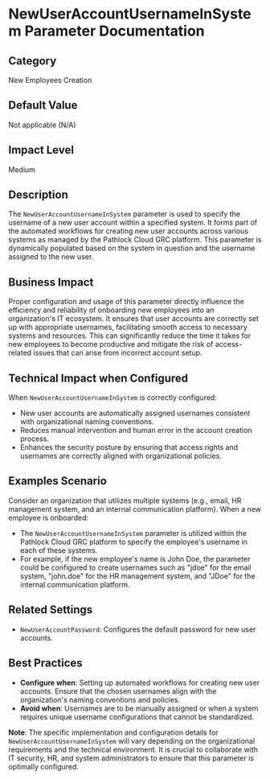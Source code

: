 # NewUserAccountUsernameInSystem Parameter Documentation

## Category
New Employees Creation

## Default Value
Not applicable (N/A)

## Impact Level
Medium

## Description
The `NewUserAccountUsernameInSystem` parameter is used to specify the username of a new user account within a specified system. It forms part of the automated workflows for creating new user accounts across various systems as managed by the Pathlock Cloud GRC platform. This parameter is dynamically populated based on the system in question and the username assigned to the new user.

## Business Impact
Proper configuration and usage of this parameter directly influence the efficiency and reliability of onboarding new employees into an organization's IT ecosystem. It ensures that user accounts are correctly set up with appropriate usernames, facilitating smooth access to necessary systems and resources. This can significantly reduce the time it takes for new employees to become productive and mitigate the risk of access-related issues that can arise from incorrect account setup.

## Technical Impact when Configured
When `NewUserAccountUsernameInSystem` is correctly configured:
- New user accounts are automatically assigned usernames consistent with organizational naming conventions.
- Reduces manual intervention and human error in the account creation process.
- Enhances the security posture by ensuring that access rights and usernames are correctly aligned with organizational policies.

## Examples Scenario
Consider an organization that utilizes multiple systems (e.g., email, HR management system, and an internal communication platform). When a new employee is onboarded:
- The `NewUserAccountUsernameInSystem` parameter is utilized within the Pathlock Cloud GRC platform to specify the employee's username in each of these systems.
- For example, if the new employee's name is John Doe, the parameter could be configured to create usernames such as "jdoe" for the email system, "john.doe" for the HR management system, and "JDoe" for the internal communication platform.

## Related Settings
- `NewUserAccountPassword`: Configures the default password for new user accounts.

## Best Practices
- **Configure when**: Setting up automated workflows for creating new user accounts. Ensure that the chosen usernames align with the organization's naming conventions and policies.
- **Avoid when**: Usernames are to be manually assigned or when a system requires unique username configurations that cannot be standardized.

**Note**: The specific implementation and configuration details for `NewUserAccountUsernameInSystem` will vary depending on the organizational requirements and the technical environment. It is crucial to collaborate with IT security, HR, and system administrators to ensure that this parameter is optimally configured.